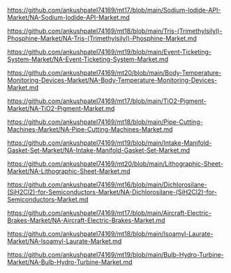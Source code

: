 <p><a href="https://github.com/ankushpatel74169/mt17/blob/main/Sodium-Iodide-API-Market/NA-Sodium-Iodide-API-Market.md">https://github.com/ankushpatel74169/mt17/blob/main/Sodium-Iodide-API-Market/NA-Sodium-Iodide-API-Market.md</a></p><p><a href="https://github.com/ankushpatel74169/mt18/blob/main/Tris-(Trimethylsilyl)-Phosphine-Market/NA-Tris-(Trimethylsilyl)-Phosphine-Market.md">https://github.com/ankushpatel74169/mt18/blob/main/Tris-(Trimethylsilyl)-Phosphine-Market/NA-Tris-(Trimethylsilyl)-Phosphine-Market.md</a></p><p><a href="https://github.com/ankushpatel74169/mt19/blob/main/Event-Ticketing-System-Market/NA-Event-Ticketing-System-Market.md">https://github.com/ankushpatel74169/mt19/blob/main/Event-Ticketing-System-Market/NA-Event-Ticketing-System-Market.md</a></p><p><a href="https://github.com/ankushpatel74169/mt20/blob/main/Body-Temperature-Monitoring-Devices-Market/NA-Body-Temperature-Monitoring-Devices-Market.md">https://github.com/ankushpatel74169/mt20/blob/main/Body-Temperature-Monitoring-Devices-Market/NA-Body-Temperature-Monitoring-Devices-Market.md</a></p><p><a href="https://github.com/ankushpatel74169/mt17/blob/main/TiO2-Pigment-Market/NA-TiO2-Pigment-Market.md">https://github.com/ankushpatel74169/mt17/blob/main/TiO2-Pigment-Market/NA-TiO2-Pigment-Market.md</a></p><p><a href="https://github.com/ankushpatel74169/mt18/blob/main/Pipe-Cutting-Machines-Market/NA-Pipe-Cutting-Machines-Market.md">https://github.com/ankushpatel74169/mt18/blob/main/Pipe-Cutting-Machines-Market/NA-Pipe-Cutting-Machines-Market.md</a></p><p><a href="https://github.com/ankushpatel74169/mt19/blob/main/Intake-Manifold-Gasket-Set-Market/NA-Intake-Manifold-Gasket-Set-Market.md">https://github.com/ankushpatel74169/mt19/blob/main/Intake-Manifold-Gasket-Set-Market/NA-Intake-Manifold-Gasket-Set-Market.md</a></p><p><a href="https://github.com/ankushpatel74169/mt20/blob/main/Lithographic-Sheet-Market/NA-Lithographic-Sheet-Market.md">https://github.com/ankushpatel74169/mt20/blob/main/Lithographic-Sheet-Market/NA-Lithographic-Sheet-Market.md</a></p><p><a href="https://github.com/ankushpatel74169/mt16/blob/main/Dichlorosilane-(SiH2Cl2)-for-Semiconductors-Market/NA-Dichlorosilane-(SiH2Cl2)-for-Semiconductors-Market.md">https://github.com/ankushpatel74169/mt16/blob/main/Dichlorosilane-(SiH2Cl2)-for-Semiconductors-Market/NA-Dichlorosilane-(SiH2Cl2)-for-Semiconductors-Market.md</a></p><p><a href="https://github.com/ankushpatel74169/mt17/blob/main/Aircraft-Electric-Brakes-Market/NA-Aircraft-Electric-Brakes-Market.md">https://github.com/ankushpatel74169/mt17/blob/main/Aircraft-Electric-Brakes-Market/NA-Aircraft-Electric-Brakes-Market.md</a></p><p><a href="https://github.com/ankushpatel74169/mt18/blob/main/Isoamyl-Laurate-Market/NA-Isoamyl-Laurate-Market.md">https://github.com/ankushpatel74169/mt18/blob/main/Isoamyl-Laurate-Market/NA-Isoamyl-Laurate-Market.md</a></p><p><a href="https://github.com/ankushpatel74169/mt19/blob/main/Bulb-Hydro-Turbine-Market/NA-Bulb-Hydro-Turbine-Market.md">https://github.com/ankushpatel74169/mt19/blob/main/Bulb-Hydro-Turbine-Market/NA-Bulb-Hydro-Turbine-Market.md</a></p>
